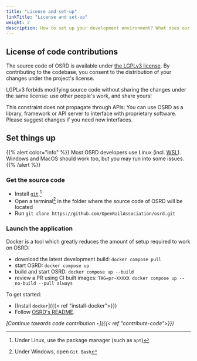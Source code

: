 ```yaml
---
title: "License and set-up"
linkTitle: "License and set-up"
weight: 2
description: How to set up your development environment? What does our license involve?
---
```


## License of code contributions

The source code of OSRD is available under [the LGPLv3 license](https://choosealicense.com/licenses/lgpl-3.0/).
By contributing to the codebase, you consent to the distribution of your changes under the project's license.

LGPLv3 forbids modifying source code without sharing the changes under the same license: use other people's work, and share yours!

This constraint does not propagate through APIs: You can use OSRD as a library, framework or API server to interface with proprietary software. Please suggest changes if you need new interfaces.

## Set things up

{{% alert color="info" %}}
Most OSRD developers use Linux (incl. [WSL](https://learn.microsoft.com/en-us/windows/wsl/)). Windows and MacOS should work too, but you may run into some issues.
{{% /alert %}}

### Get the source code

- Install [`git`](https://git-scm.com/).[^package-manager]
- Open a terminal[^git-bash] in the folder where the source code of OSRD will be located
- Run `git clone https://github.com/OpenRailAssociation/osrd.git`

### Launch the application

Docker is a tool which greatly reduces the amount of setup required to work on OSRD:
- download the latest development build: `docker compose pull`
- start OSRD: `docker compose up`
- build and start OSRD: `docker compose up --build`
- review a PR using CI built images: `TAG=pr-XXXXX docker compose up --no-build --pull always`

To get started:
- [Install `docker`]({{< ref "install-docker">}})
- Follow [OSRD's README](https://github.com/OpenRailAssociation/osrd#getting-started).

*[Continue towards code contribution ‣]({{< ref "contribute-code">}})*


[^package-manager]: Under Linux, use the package manager (such as `apt`)
[^git-bash]: Under Windows, open `Git Bash`
